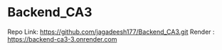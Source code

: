 # Backend_CA3
Repo Link: https://github.com/jagadeesh177/Backend_CA3.git
Render : https://backend-ca3-3.onrender.com
